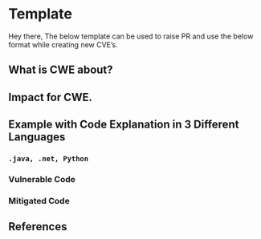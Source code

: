 # Template

Hey there, The below template can be used to raise PR and use the below format while creating new CVE’s.

## What is CWE about?

## Impact for CWE.

## Example with Code Explanation in 3 Different Languages

### `.java, .net, Python`

### Vulnerable Code

### Mitigated Code

## References
